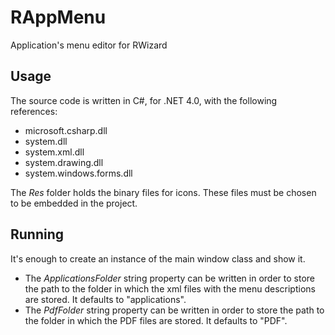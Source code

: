 RAppMenu
========

Application's menu editor for RWizard

Usage
-----

The source code is written in C#, for .NET 4.0, with the following references:


- microsoft.csharp.dll
- system.dll
- system.xml.dll
- system.drawing.dll
- system.windows.forms.dll


The *Res* folder holds the binary files for icons. These files must be chosen to be embedded in the project.

Running
-------

It's enough to create an instance of the main window class and show it.
- The *ApplicationsFolder* string property can be written in order to store the path to the folder in which the xml files with the menu descriptions are stored. It defaults to "applications".
- The *PdfFolder* string property can be written in order to store the path to the folder in which the PDF files are stored. It defaults to "PDF".
